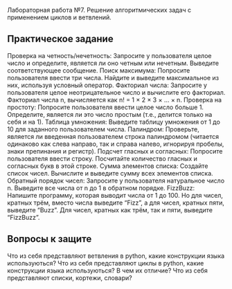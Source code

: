 Лабораторная работа №7. Решение алгоритмических задач с применением циклов и ветвлений.

## Практическое задание
Проверка на четность/нечетность: Запросите у пользователя целое число и определите, является ли оно четным или нечетным. Выведите соответствующее сообщение.
Поиск максимума: Попросите пользователя ввести три числа. Найдите и выведите максимальное из них, используя условный оператор.
Факториал числа: Запросите у пользователя целое неотрицательное число и вычислите его факториал. Факториал числа n, вычисляется как n! = 1 × 2 × 3 × … × n.
Проверка на простоту: Попросите пользователя ввести целое число больше 1. Определите, является ли это число простым (т.е., делится только на себя и на 1).
Таблица умножения: Выведите таблицу умножения от 1 до 10 для заданного пользователем числа.
Палиндром: Проверьте, является ли введенная пользователем строка палиндромом (читается одинаково как слева направо, так и справа налево, игнорируя пробелы, знаки препинания и регистр).
Подсчет гласных и согласных: Попросите пользователя ввести строку. Посчитайте количество гласных и согласных букв в этой строке.
Сумма элементов списка: Создайте список чисел. Вычислите и выведите сумму всех элементов списка.
Обратный порядок чисел: Запросите у пользователя натуральное число n. Выведите все числа от n до 1 в обратном порядке.
FizzBuzz: Напишите программу, которая выводит числа от 1 до 100. Но для чисел, кратных трём, вместо числа выведите “Fizz”, а для чисел, кратных пяти, выведите “Buzz”. Для чисел, кратных как трём, так и пяти, выведите “FizzBuzz”.

## Вопросы к защите

Что из себя представляют ветвления в python, какие конструкции языка используються?
Что из себя представляют циклы в python, какие конструкции языка используються? В чем их отличие?
Что из себя представляют списки, кортежи, словари?
